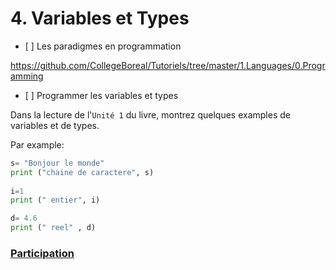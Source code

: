 # 4. Variables et Types

- [ ] Les paradigmes en programmation

https://github.com/CollegeBoreal/Tutoriels/tree/master/1.Languages/0.Programming

- [ ] Programmer les variables et types

Dans la lecture de l'`Unité 1` du livre, montrez quelques examples de variables et de types.

Par example:

```python
s= "Bonjour le monde" 
print ("chaine de caractere", s)
 
i=1
print (" entier", i)

d= 4.6
print (" reel" , d)
```

### [Participation](.scripts/Participation.md)



